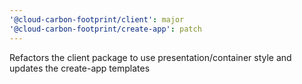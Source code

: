 ```yaml
---
'@cloud-carbon-footprint/client': major
'@cloud-carbon-footprint/create-app': patch
---
```


Refactors the client package to use presentation/container style and updates the create-app templates
